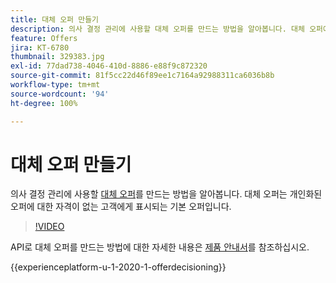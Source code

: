 ```yaml
---
title: 대체 오퍼 만들기
description: 의사 결정 관리에 사용할 대체 오퍼를 만드는 방법을 알아봅니다. 대체 오퍼에는 관련 고객에게만 표시되는 데 도움이 되는 자격 규칙이 있습니다.
feature: Offers
jira: KT-6780
thumbnail: 329383.jpg
exl-id: 77dad738-4046-410d-8886-e88f9c872320
source-git-commit: 81f5cc22d46f89ee1c7164a92988311ca6036b8b
workflow-type: tm+mt
source-wordcount: '94'
ht-degree: 100%

---
```


# 대체 오퍼 만들기

의사 결정 관리에 사용할 [대체 오퍼](https://experienceleague.adobe.com/docs/journey-optimizer/using/offer-decisioniong/managing-offers-in-the-offer-library/creating-fallback-offers.html?lang=ko)를 만드는 방법을 알아봅니다. 대체 오퍼는 개인화된 오퍼에 대한 자격이 없는 고객에게 표시되는 기본 오퍼입니다.

>[!VIDEO](https://video.tv.adobe.com/v/329383?quality=12&learn=on)

API로 대체 오퍼를 만드는 방법에 대한 자세한 내용은 [제품 안내서](https://experienceleague.adobe.com/docs/journey-optimizer/using/offer-decisioniong/api-reference/offers-api/fallback-offers/create.html?lang=ko)를 참조하십시오.

{{experienceplatform-u-1-2020-1-offerdecisioning}}
